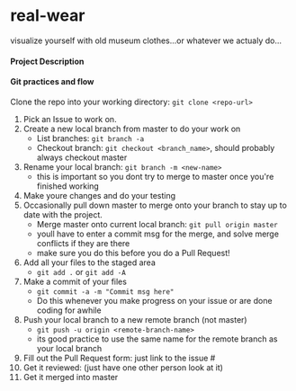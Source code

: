 # real-wear
visualize yourself with old museum clothes...or whatever we actualy do...

#### Project Description

#### Git practices and flow
Clone the repo into your working directory: `git clone <repo-url>`

1. Pick an Issue to work on.
2. Create a new local branch from master to do your work on
    * List branches: `git branch -a`
    * Checkout branch: `git checkout <branch_name>`, should probably always checkout master
3. Rename your local branch: `git branch -m <new-name>`
    * this is important so you dont try to merge to master once you're finished working
3. Make youre changes and do your testing
4. Occasionally pull down master to merge onto your branch to stay up to date with the project.
    * Merge master onto current local branch: `git pull origin master`
    * youll have to enter a commit msg for the merge, and solve merge conflicts if they are there
    * make sure you do this before you do a Pull Request!
5. Add all your files to the staged area
    * `git add .` or `git add -A`
6. Make a commit of your files
    * `git commit -a -m "Commit msg here"`
    * Do this whenever you make progress on your issue or are done coding for awhile
7. Push your local branch to a new remote branch (not master)
    * `git push -u origin <remote-branch-name>`
    * its good practice to use the same name for the remote branch as your local branch
8. Fill out the Pull Request form: just link to the issue #
8. Get it reviewed: (just have one other person look at it)
9. Get it merged into master
